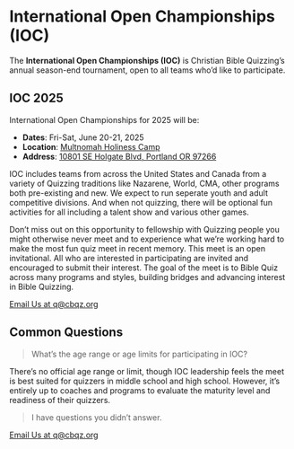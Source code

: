 # International Open Championships (IOC)

The **International Open Championships (IOC)** is Christian Bible Quizzing’s annual season-end tournament, open to all teams who’d like to participate.

## IOC 2025

International Open Championships for 2025 will be:

- **Dates**: Fri-Sat, June 20-21, 2025
- **Location**: [Multnomah Holiness Camp](http://multnomahholiness.org)
- **Address**: [10801 SE Holgate Blvd, Portland OR 97266](https://google.com/maps/dir/10801+SE+Holgate+Blvd,+Portland+OR+97266)

IOC includes teams from across the United States and Canada from a variety of Quizzing traditions like Nazarene, World, CMA, other programs both pre-existing and new. We expect to run seperate youth and adult competitive divisions. And when not quizzing, there will be optional fun activities for all including a talent show and various other games.

Don’t miss out on this opportunity to fellowship with Quizzing people you might otherwise never meet and to experience what we’re working hard to make the most fun quiz meet in recent memory. This meet is an open invitational. All who are interested in participating are invited and encouraged to submit their interest. The goal of the meet is to Bible Quiz across many programs and styles, building bridges and advancing interest in Bible Quizzing.

<a href="mailto:q@cbqz.org" class="button">Email Us at q@cbqz.org</a>

<!--
<a href="/files/ioc_registration_2024.pdf" class="button colored">IOC 2024 Registration Form (PDF)</a>
<a href="/files/ioc_registration_2024.docx" class="button colored">IOC 2024 Registration Form (DOCX)</a>
-->

## Common Questions

> What’s the age range or age limits for participating in IOC?

There’s no official age range or limit, though IOC leadership feels the meet is best suited for quizzers in middle school and high school. However, it’s entirely up to coaches and programs to evaluate the maturity level and readiness of their quizzers.

<!--

> Wait, you said “adult division”? Are you serious?

Yes. We’re serious. We fully expect there to be enough registrations to support an “adult division”. This will be a separate division from the “main event” youth Bible Quizzing division.

> What will be the material for the IOC meet?

We expect the material label for IOC will be: "Galatians; Ephesians; Philippians; Colossians ESV NIV NIV84*". (See the [the CBQ rule book](CBQ_system/rule_book.md) for an explaiation for what a material label is and means.)

> How much will IOC cost per quizzer?

$50, which covers the cost of food and a t-shirt.

> OK, what should I do right now then?

First, fill out a registration form and send it to us:

<a href="/files/ioc_registration_2024.pdf" class="button colored">IOC 2024 Registration Form (PDF)</a>

<a href="/files/ioc_registration_2024.docx" class="button colored">IOC 2024 Registration Form (DOCX)</a>

-->

> I have questions you didn’t answer.

<a href="mailto:q@cbqz.org" class="button">Email Us at q@cbqz.org</a>

<!--

## What about IOC 2025?

We are excited to early-announce IOC 2025:

- **Location:** *To be determined, but likely in the greater Portland, Oregon area*
- **Dates:** *To be determined, but likely late June, 2025*

-->
